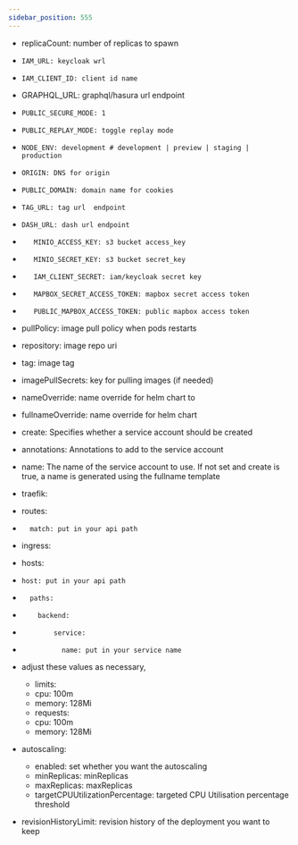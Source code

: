 ```yaml
---
sidebar_position: 555
---
```




- replicaCount: number of replicas to spawn

-     IAM_URL: keycloak wrl
-     IAM_CLIENT_ID: client id name
 -    GRAPHQL_URL: graphql/hasura url endpoint
-     PUBLIC_SECURE_MODE: 1
-     PUBLIC_REPLAY_MODE: toggle replay mode 
-     NODE_ENV: development # development | preview | staging | production
-     ORIGIN: DNS for origin
-     PUBLIC_DOMAIN: domain name for cookies
-     TAG_URL: tag url  endpoint
-     DASH_URL: dash url endpoint


-        MINIO_ACCESS_KEY: s3 bucket access_key
-        MINIO_SECRET_KEY: s3 bucket secret_key
-        IAM_CLIENT_SECRET: iam/keycloak secret key
-        MAPBOX_SECRET_ACCESS_TOKEN: mapbox secret access token
-        PUBLIC_MAPBOX_ACCESS_TOKEN: public mapbox access token

-  pullPolicy: image pull policy when pods restarts
-  repository: image repo uri
-  tag: image tag
 
- imagePullSecrets: key for pulling images (if needed)
- nameOverride: name override for helm chart to 
- fullnameOverride: name override for helm chart
- create: Specifies whether a service account should be created
  
- annotations: Annotations to add to the service account
- name: The name of the service account to use. If not set and create is true, a name is generated using the fullname template

- traefik:

-   routes:
-       match: put in your api path

- ingress:
-   hosts:
-     host: put in your api path
-       paths:
-         backend:
-             service:
-               name: put in your service name

- adjust these values as necessary, 
  -  limits:
  -    cpu: 100m
  -    memory: 128Mi
  -  requests:
  -    cpu: 100m
  -    memory: 128Mi

- autoscaling:
  -   enabled: set whether you want the autoscaling 
  -   minReplicas: minReplicas
  -   maxReplicas: maxReplicas
  -   targetCPUUtilizationPercentage: targeted CPU Utilisation percentage threshold
- revisionHistoryLimit: revision history of the deployment you want to keep
